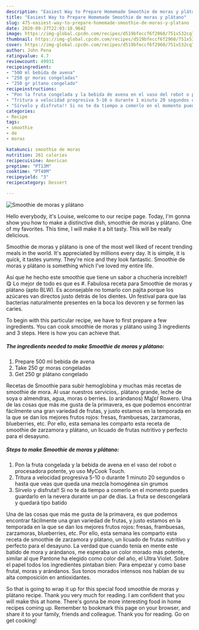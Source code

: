 ```yaml
---
description: "Easiest Way to Prepare Homemade Smoothie de moras y plátano"
title: "Easiest Way to Prepare Homemade Smoothie de moras y plátano"
slug: 475-easiest-way-to-prepare-homemade-smoothie-de-moras-y-platano
date: 2020-09-27T22:03:18.964Z
image: https://img-global.cpcdn.com/recipes/d519bfeccf6f2960/751x532cq70/smoothie-de-moras-y-platano-foto-principal.jpg
thumbnail: https://img-global.cpcdn.com/recipes/d519bfeccf6f2960/751x532cq70/smoothie-de-moras-y-platano-foto-principal.jpg
cover: https://img-global.cpcdn.com/recipes/d519bfeccf6f2960/751x532cq70/smoothie-de-moras-y-platano-foto-principal.jpg
author: John Pena
ratingvalue: 4.7
reviewcount: 49931
recipeingredient:
- "500 ml bebida de avena"
- "250 gr moras congeladas"
- "250 gr pltano congelado"
recipeinstructions:
- "Pon la fruta congelada y la bebida de avena en el vaso del robot o procesadora potente, yo uso MyCook Touch."
- "Tritura a velocidad progresiva 5-10 o durante 1 minuto 20 segundos o hasta que veas que queda una mezcla homogénea sin grumos"
- "Sírvelo y disfruta!! Si no te da tiempo a comerlo en el momento puedes guardarlo en la nevera durante un par de días. La fruta se descongelará y quedará tipo batido"
categories:
- Recipe
tags:
- smoothie
- de
- moras

katakunci: smoothie de moras 
nutrition: 261 calories
recipecuisine: American
preptime: "PT13M"
cooktime: "PT40M"
recipeyield: "3"
recipecategory: Dessert

---
```



![Smoothie de moras y plátano](https://img-global.cpcdn.com/recipes/d519bfeccf6f2960/751x532cq70/smoothie-de-moras-y-platano-foto-principal.jpg)

Hello everybody, it's Louise, welcome to our recipe page. Today, I'm gonna show you how to make a distinctive dish, smoothie de moras y plátano. One of my favorites. This time, I will make it a bit tasty. This will be really delicious.

Smoothie de moras y plátano is one of the most well liked of recent trending meals in the world. It's appreciated by millions every day. It is simple, it is quick, it tastes yummy. They're nice and they look fantastic. Smoothie de moras y plátano is something which I've loved my entire life.

Así que he hecho este smoothie que tiene un sabor a chuchería increíble!! 😋 Lo mejor de todo es que es #. Fabulosa receta para Smoothie de moras y plátano (apto BLW). Es aconsejable no tomarlo con pajita porque los azúcares van directos justo detrás de los dientes. Un festival para que las bacterias naturalmente presentes en la boca los devoren y se formen las caries.


To begin with this particular recipe, we have to first prepare a few ingredients. You can cook smoothie de moras y plátano using 3 ingredients and 3 steps. Here is how you can achieve that.

<!--inarticleads1-->

##### The ingredients needed to make Smoothie de moras y plátano:

1. Prepare 500 ml bebida de avena
1. Take 250 gr moras congeladas
1. Get 250 gr plátano congelado


Recetas de Smoothie para subir hemoglobina y muchas más recetas de smoothie de mora. Al usar nuestros servicios,. plátano grande, leche de soya o almendras, agua, moras o berries. (o arándanos) Mąʄɛř Rօʍero. Una de las cosas que más me gusta de la primavera, es que podemos encontrar fácilmente una gran variedad de frutas, y justo estamos en la temporada en la que se dan los mejores frutos rojos: fresas, frambuesas, zarzamoras, blueberries, etc. Por ello, esta semana les comparto esta receta de smoothie de zarzamora y plátano, un licuado de frutas nutritivo y perfecto para el desayuno. 

<!--inarticleads2-->

##### Steps to make Smoothie de moras y plátano:

1. Pon la fruta congelada y la bebida de avena en el vaso del robot o procesadora potente, yo uso MyCook Touch.
1. Tritura a velocidad progresiva 5-10 o durante 1 minuto 20 segundos o hasta que veas que queda una mezcla homogénea sin grumos
1. Sírvelo y disfruta!! Si no te da tiempo a comerlo en el momento puedes guardarlo en la nevera durante un par de días. La fruta se descongelará y quedará tipo batido


Una de las cosas que más me gusta de la primavera, es que podemos encontrar fácilmente una gran variedad de frutas, y justo estamos en la temporada en la que se dan los mejores frutos rojos: fresas, frambuesas, zarzamoras, blueberries, etc. Por ello, esta semana les comparto esta receta de smoothie de zarzamora y plátano, un licuado de frutas nutritivo y perfecto para el desayuno. La verdad que cuando tenía en mente este batido de mora y arándanos, me esperaba un color morado más potente, similar al que Pantone ha elegido como color del año, el Ultra Violet. Sobre el papel todos los ingredientes pintaban bien: Para empezar y como base frutal, moras y arándanos. Sus tonos morados intensos nos hablan de su alta composición en antioxidantes. 

So that is going to wrap it up for this special food smoothie de moras y plátano recipe. Thank you very much for reading. I am confident that you will make this at home. There's gonna be more interesting food in home recipes coming up. Remember to bookmark this page on your browser, and share it to your family, friends and colleague. Thank you for reading. Go on get cooking!
